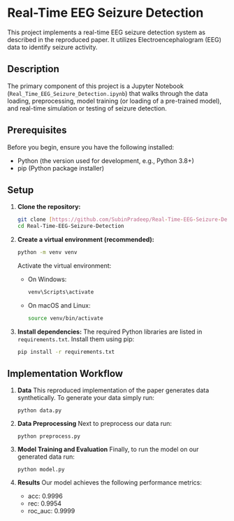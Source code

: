 # Real-Time EEG Seizure Detection

This project implements a real-time EEG seizure detection system as described in the reproduced paper. It utilizes Electroencephalogram (EEG) data to identify seizure activity.

## Description

The primary component of this project is a Jupyter Notebook (`Real_Time_EEG_Seizure_Detection.ipynb`) that walks through the data loading, preprocessing, model training (or loading of a pre-trained model), and real-time simulation or testing of seizure detection.

## Prerequisites

Before you begin, ensure you have the following installed:
* Python (the version used for development, e.g., Python 3.8+)
* pip (Python package installer)

## Setup

1.  **Clone the repository:**
    ```bash
    git clone [https://github.com/SubinPradeep/Real-Time-EEG-Seizure-Detection.git](https://github.com/SubinPradeep/Real-Time-EEG-Seizure-Detection.git)
    cd Real-Time-EEG-Seizure-Detection
    ```

2.  **Create a virtual environment (recommended):**
    ```bash
    python -m venv venv
    ```
    Activate the virtual environment:
    * On Windows:
        ```bash
        venv\Scripts\activate
        ```
    * On macOS and Linux:
        ```bash
        source venv/bin/activate
        ```

3.  **Install dependencies:**
    The required Python libraries are listed in `requirements.txt`. Install them using pip:
    ```bash
    pip install -r requirements.txt
    ```

## Implementation Workflow

1. **Data**
    This reproduced implementation of the paper generates data synthetically. To generate your data simply run:
    ```
    python data.py
    ```

2. **Data Preprocessing**
    Next to preprocess our data run:
    ```
    python preprocess.py
    ```

3. **Model Training and Evaluation**
    Finally, to run the model on our generated data run:
    ```
    python model.py
    ```
4. **Results**
    Our model achieves the following performance metrics:
    - acc: 0.9996
    - rec: 0.9954
    - roc_auc: 0.9999